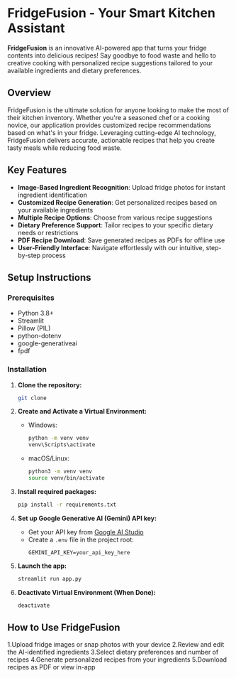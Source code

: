 # FridgeFusion - Your Smart Kitchen Assistant

**FridgeFusion** is an innovative AI-powered app that turns your fridge contents into delicious recipes! Say goodbye to food waste and hello to creative cooking with personalized recipe suggestions tailored to your available ingredients and dietary preferences.

## Overview
FridgeFusion is the ultimate solution for anyone looking to make the most of their kitchen inventory. Whether you're a seasoned chef or a cooking novice, our application provides customized recipe recommendations based on what's in your fridge. Leveraging cutting-edge AI technology, FridgeFusion delivers accurate, actionable recipes that help you create tasty meals while reducing food waste.

## Key Features

- **Image-Based Ingredient Recognition**: Upload fridge photos for instant ingredient identification
- **Customized Recipe Generation**: Get personalized recipes based on your available ingredients
- **Multiple Recipe Options**: Choose from various recipe suggestions
- **Dietary Preference Support**: Tailor recipes to your specific dietary needs or restrictions
- **PDF Recipe Download**: Save generated recipes as PDFs for offline use
- **User-Friendly Interface**: Navigate effortlessly with our intuitive, step-by-step process

## Setup Instructions

### Prerequisites

- Python 3.8+ 
- Streamlit 
- Pillow (PIL) 
- python-dotenv 
- google-generativeai 
- fpdf

### Installation

1. **Clone the repository:**
    ```bash
    git clone 
    ```

2. **Create and Activate a Virtual Environment:**
    - Windows:
      ```bash
      python -m venv venv
      venv\Scripts\activate
      ```
    - macOS/Linux:
      ```bash
      python3 -m venv venv
      source venv/bin/activate
      ```

3. **Install required packages:**
    ```bash
    pip install -r requirements.txt
    ```

4. **Set up Google Generative AI (Gemini) API key:**
    - Get your API key from [Google AI Studio](https://aistudio.google.com/app/apikey)
    - Create a `.env` file in the project root:
      ```env
      GEMINI_API_KEY=your_api_key_here
      ```

5. **Launch the app:**
    ```bash
    streamlit run app.py
    ```

6. **Deactivate Virtual Environment (When Done):**
    ```bash
    deactivate
    ```

## How to Use FridgeFusion

1.Upload fridge images or snap photos with your device
2.Review and edit the AI-identified ingredients
3.Select dietary preferences and number of recipes
4.Generate personalized recipes from your ingredients
5.Download recipes as PDF or view in-app

